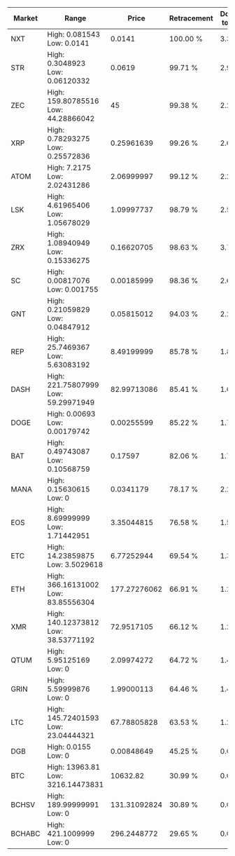 | Market | Range | Price| Retracement | Doubles to 50% |
| --- | --- | --- | --- | --- |
| NXT | High: 0.081543<br />Low: 0.0141 | 0.0141 | 100.00 % | 3.39 |
| STR | High: 0.3048923<br />Low: 0.06120332 | 0.0619 | 99.71 % | 2.96 |
| ZEC | High: 159.80785516<br />Low: 44.28866042 | 45 | 99.38 % | 2.27 |
| XRP | High: 0.78293275<br />Low: 0.25572836 | 0.25961639 | 99.26 % | 2.00 |
| ATOM | High: 7.2175<br />Low: 2.02431286 | 2.06999997 | 99.12 % | 2.23 |
| LSK | High: 4.61965406<br />Low: 1.05678029 | 1.09997737 | 98.79 % | 2.58 |
| ZRX | High: 1.08940949<br />Low: 0.15336275 | 0.16620705 | 98.63 % | 3.74 |
| SC | High: 0.00817076<br />Low: 0.001755 | 0.00185999 | 98.36 % | 2.67 |
| GNT | High: 0.21059829<br />Low: 0.04847912 | 0.05815012 | 94.03 % | 2.23 |
| REP | High: 25.7469367<br />Low: 5.63083192 | 8.49199999 | 85.78 % | 1.85 |
| DASH | High: 221.75807999<br />Low: 59.29971949 | 82.99713086 | 85.41 % | 1.69 |
| DOGE | High: 0.00693<br />Low: 0.00179742 | 0.00255599 | 85.22 % | 1.71 |
| BAT | High: 0.49743087<br />Low: 0.10568759 | 0.17597 | 82.06 % | 1.71 |
| MANA | High: 0.15630615<br />Low: 0 | 0.0341179 | 78.17 % | 2.29 |
| EOS | High: 8.69999999<br />Low: 1.71442951 | 3.35044815 | 76.58 % | 1.55 |
| ETC | High: 14.23859875<br />Low: 3.5029618 | 6.77252944 | 69.54 % | 1.31 |
| ETH | High: 366.16131002<br />Low: 83.85556304 | 177.27276062 | 66.91 % | 1.27 |
| XMR | High: 140.12373812<br />Low: 38.53771192 | 72.9517105 | 66.12 % | 1.22 |
| QTUM | High: 5.95125169<br />Low: 0 | 2.09974272 | 64.72 % | 1.42 |
| GRIN | High: 5.59999876<br />Low: 0 | 1.99000113 | 64.46 % | 1.41 |
| LTC | High: 145.72401593<br />Low: 23.04444321 | 67.78805828 | 63.53 % | 1.24 |
| DGB | High: 0.0155<br />Low: 0 | 0.00848649 | 45.25 % | 0.00 |
| BTC | High: 13963.81<br />Low: 3216.14473831 | 10632.82 | 30.99 % | 0.00 |
| BCHSV | High: 189.99999991<br />Low: 0 | 131.31092824 | 30.89 % | 0.00 |
| BCHABC | High: 421.1009999<br />Low: 0 | 296.2448772 | 29.65 % | 0.00 |
